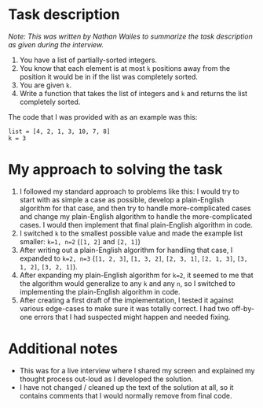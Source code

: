 # Task description
*Note: This was written by Nathan Wailes to summarize the task description as given during the interview.*

1. You have a list of partially-sorted integers.
1. You know that each element is at most `k` positions away from the position it would be in if the list was completely sorted.
1. You are given `k`.
1. Write a function that takes the list of integers and `k` and returns the list completely sorted.

The code that I was provided with as an example was this:

    list = [4, 2, 1, 3, 10, 7, 8]
    k = 3

# My approach to solving the task

1. I followed my standard approach to problems like this: I would try to start with as simple a case as possible, develop a plain-English algorithm for that case, and then try to handle more-complicated cases and change my plain-English algorithm to handle the more-complicated cases.  I would then implement that final plain-English algorithm in code.
1. I switched `k` to the smallest possible value and made the example list smaller: `k=1, n=2` (`[1, 2]` and `[2, 1]`)
1. After writing out a plain-English algorithm for handling that case, I expanded to `k=2, n=3` (`[1, 2, 3]`, `[1, 3, 2]`, `[2, 3, 1]`, `[2, 1, 3]`, `[3, 1, 2]`, `[3, 2, 1]`).
1. After expanding my plain-English algorithm for `k=2`, it seemed to me that the algorithm would generalize to any `k` and any `n`, so I switched to implementing the plain-English algorithm in code.
1. After creating a first draft of the implementation, I tested it against various edge-cases to make sure it was totally correct.  I had two off-by-one errors that I had suspected might happen and needed fixing.

# Additional notes

- This was for a live interview where I shared my screen and explained my thought process out-loud as I developed the solution.
- I have not changed / cleaned up the text of the solution at all, so it contains comments that I would normally remove from final code.